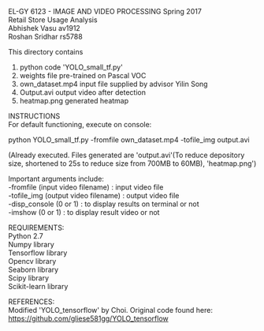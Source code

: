 EL-GY 6123 - IMAGE AND VIDEO PROCESSING Spring 2017  
Retail Store Usage Analysis  
Abhishek Vasu av1912  
Roshan Sridhar rs5788  

This directory contains   
1. python code 'YOLO_small_tf.py'  
2. weights file pre-trained on Pascal VOC  
3. own_dataset.mp4 input file supplied by advisor Yilin Song  
3. Output.avi output video after detection  
4. heatmap.png generated heatmap  


INSTRUCTIONS  
For default functioning, execute  on console:  

python YOLO_small_tf.py -fromfile own_dataset.mp4 -tofile_img output.avi  

(Already executed. Files generated are 'output.avi'(To reduce depository size, shortened to 25s to reduce size from 700MB to 60MB), 'heatmap.png')  

Important arguments include:  
-fromfile (input video filename) : input video file  
-tofile_img (output video filename) : output video file  
-disp_console (0 or 1) : to display results on terminal or not  
-imshow (0 or 1) : to display result video or not  

REQUIREMENTS:  
Python 2.7  
Numpy library  
Tensorflow library  
Opencv library  
Seaborn library  
Scipy library  
Scikit-learn library  

REFERENCES:  
Modified 'YOLO_tensorflow' by Choi. Original code found here: https://github.com/gliese581gg/YOLO_tensorflow   
